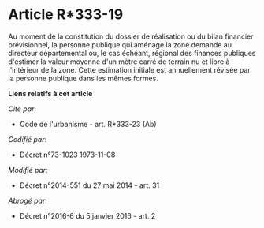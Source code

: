 # Article R*333-19

Au moment de la constitution du dossier de réalisation ou du bilan financier prévisionnel, la personne publique qui aménage
la zone demande au   directeur départemental ou, le cas échéant, régional des finances publiques d'estimer la valeur moyenne
d'un mètre carré de terrain nu et libre à l'intérieur de la zone. Cette estimation initiale est annuellement révisée par la
personne publique dans les mêmes formes.

**Liens relatifs à cet article**

_Cité par_:

  - Code de l'urbanisme - art. R*333-23 (Ab)

_Codifié par_:

  - Décret n°73-1023 1973-11-08

_Modifié par_:

  - Décret n°2014-551 du 27 mai 2014 - art. 31

_Abrogé par_:

  - Décret n°2016-6 du 5 janvier 2016 - art. 2
